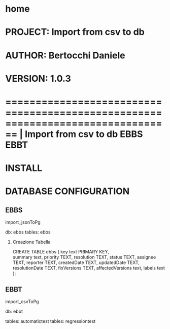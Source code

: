 # home

# PROJECT: Import from csv to db
# AUTHOR: Bertocchi Daniele
# VERSION: 1.0.3

================================================================================
  |                                Import from csv to db  EBBS EBBT                         
================================================================================

# INSTALL




# DATABASE CONFIGURATION

## EBBS

import_jsonToPg

db: ebbs
tables: ebbs

1. Creazione Tabella

	CREATE TABLE ebbs (
    key text PRIMARY KEY,   
    summary text,
    priority TEXT,
    resolution TEXT,
    status TEXT,
    assignee TEXT,
    reporter TEXT,
    createdDate TEXT,
    updatedDate TEXT,
    resolutionDate TEXT,
    fixVersions TEXT,
    affectedVersions text,
    labels text
);



## EBBT


import_csvToPg

db: ebbt

tables: automatictest
tables: regressiontest